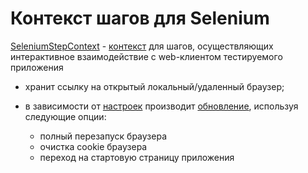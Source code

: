 # Контекст шагов для Selenium

[SeleniumStepContext](https://tinkoffcreditsystems.github.io/neptune/ru/tinkoff/qa/neptune/selenium/SeleniumStepContext.html) - [контекст](/doc/rus/core/Context.md) для шагов, осуществляющих интерактивное взаимодействие с web-клиентом тестируемого приложения

- хранит ссылку на открытый локальный/удаленный браузер;

- в зависимости от [настроек](/doc/rus/selenium/Settings.md#Обновление-вебдрайвера) производит [обновление](/doc/rus/core/Context.md#Обновление-контекста), используя следующие опции:

  - полный перезапуск браузера
  - очистка cookie браузера
  - переход на стартовую страницу приложения

